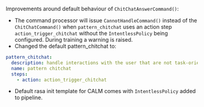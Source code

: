 Improvements around default behaviour of `ChitChatAnswerCommand()`:
- The command processor will issue `CannotHandleCommand()` instead of the `ChitChatCommand()` when `pattern_chitchat` uses
an action step `action_trigger_chitchat` without the `IntentlessPolicy` being configured. During training a warning is
raised.
- Changed the default pattern_chitchat to:
```yaml
pattern_chitchat:
  description: handle interactions with the user that are not task-oriented
  name: pattern chitchat
  steps:
    - action: action_trigger_chitchat
```
- Default rasa init template for CALM comes with `IntentlessPolicy` added to pipeline.
